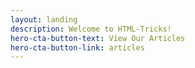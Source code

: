 ```yaml
---
layout: landing
description: Welcome to HTML-Tricks!
hero-cta-button-text: View Our Articles
hero-cta-button-link: articles
---
```

